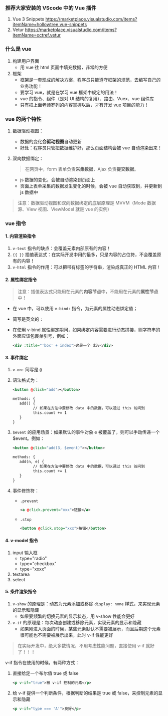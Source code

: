 ### 推荐大家安装的 VScode 中的 Vue 插件

1. Vue 3 Snippets https://marketplace.visualstudio.com/items?itemName=hollowtree.vue-snippets
2. Vetur https://marketplace.visualstudio.com/items?itemName=octref.vetur

### 什么是 vue

1. 构建用户界面
   - 用 vue 往 html 页面中填充数据，非常的方便
2. 框架
   - 框架是一套现成的解决方案，程序员只能遵守框架的规范，去编写自己的业务功能！
   - 要学习 vue，就是在学习 vue 框架中规定的用法！
   - vue 的指令、组件（是对 UI 结构的复用）、路由、Vuex、vue 组件库
   - 只有把上面老师罗列的内容掌握以后，才有开发 vue 项目的能力！

### vue 的两个特性

1. 数据驱动视图：

   - 数据的变化**会驱动视图**自动更新
   - 好处：程序员只管把数据维护好，那么页面结构会被 vue 自动渲染出来！

2. 双向数据绑定：

   > 在网页中，form 表单负责**采集数据**，Ajax 负责**提交数据**。

   - js 数据的变化，会被自动渲染到页面上
   - 页面上表单采集的数据发生变化的时候，会被 vue 自动获取到，并更新到 js 数据中

> 注意：数据驱动视图和双向数据绑定的底层原理是 MVVM（Mode 数据源、View 视图、ViewModel 就是 vue 的实例）

### vue 指令

#### 1. 内容渲染指令

1. `v-text` 指令的缺点：会覆盖元素内部原有的内容！
2. `{{ }}` 插值表达式：在实际开发中用的最多，只是内容的占位符，不会覆盖原有的内容！
3. `v-html` 指令的作用：可以把带有标签的字符串，渲染成真正的 HTML 内容！

#### 2. 属性绑定指令

> 注意：插值表达式只能用在元素的**内容节点**中，不能用在元素的**属性节点**中！

- 在 vue 中，可以使用 `v-bind:` 指令，为元素的属性动态绑定值；

- 简写是英文的 `:`

- 在使用 v-bind 属性绑定期间，如果绑定内容需要进行动态拼接，则字符串的外面应该包裹单引号，例如：

  ```xml
  <div :title="'box' + index">这是一个 div</div>
  ```

#### 3. 事件绑定

1. `v-on:` 简写是 `@`

2. 语法格式为：

   ```xml
   <button @click="add"></button>

   methods: {
      add() {
   			// 如果在方法中要修改 data 中的数据，可以通过 this 访问到
   			this.count += 1
      }
   }
   ```

3. `$event` 的应用场景：如果默认的事件对象 e 被覆盖了，则可以手动传递一个 $event。例如：

   ```xml
   <button @click="add(3, $event)"></button>

   methods: {
      add(n, e) {
   			// 如果在方法中要修改 data 中的数据，可以通过 this 访问到
   			this.count += 1
      }
   }
   ```

4. 事件修饰符：

   - `.prevent`

     ```xml
     <a @click.prevent="xxx">链接</a>
     ```

   - `.stop`

     ```xml
     <button @click.stop="xxx">按钮</button>
     ```

#### 4. v-model 指令

1. input 输入框
   - type="radio"
   - type="checkbox"
   - type="xxxx"
2. textarea
3. select

#### 5. 条件渲染指令

1. `v-show` 的原理是：动态为元素添加或移除 `display: none` 样式，来实现元素的显示和隐藏
   - 如果要频繁的切换元素的显示状态，用 v-show 性能会更好
2. `v-if` 的原理是：每次动态创建或移除元素，实现元素的显示和隐藏
   - 如果刚进入页面的时候，某些元素默认不需要被展示，而且后期这个元素很可能也不需要被展示出来，此时 v-if 性能更好

> 在实际开发中，绝大多数情况，不用考虑性能问题，直接使用 v-if 就好了！！！

v-if 指令在使用的时候，有两种方式：

1. 直接给定一个布尔值 true 或 false

   ```xml
   <p v-if="true">被 v-if 控制的元素</p>
   ```

2. 给 v-if 提供一个判断条件，根据判断的结果是 true 或 false，来控制元素的显示和隐藏

   ```xml
   <p v-if="type === 'A'">良好</p>
   ```
